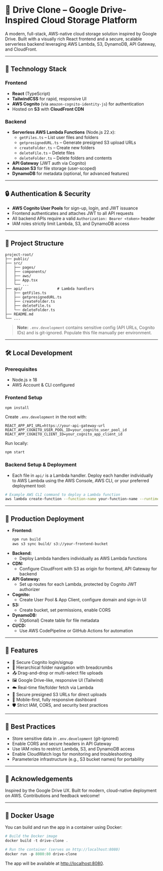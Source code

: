 # 🚀 Drive Clone – Google Drive-Inspired Cloud Storage Platform

A modern, full-stack, AWS-native cloud storage solution inspired by Google Drive. Built with a visually rich React frontend and a secure, scalable serverless backend leveraging AWS Lambda, S3, DynamoDB, API Gateway, and CloudFront.

---

## 🧰 Technology Stack

### Frontend
- **React** (TypeScript)
- **TailwindCSS** for rapid, responsive UI
- **AWS Cognito** (via `amazon-cognito-identity-js`) for authentication
- Hosted on **S3** with **CloudFront CDN**

### Backend
- **Serverless AWS Lambda Functions** (Node.js 22.x):
  - `getFiles.ts` – List user files and folders
  - `getpresignedURL.ts` – Generate presigned S3 upload URLs
  - `createFolder.ts` – Create new folders
  - `deleteFile.ts` – Delete files
  - `deleteFolder.ts` – Delete folders and contents
- **API Gateway** (JWT auth via Cognito)
- **Amazon S3** for file storage (user-scoped)
- **DynamoDB** for metadata (optional, for advanced features)

---

## 🔒 Authentication & Security
- **AWS Cognito User Pools** for sign-up, login, and JWT issuance
- Frontend authenticates and attaches JWT to all API requests
- All backend APIs require a valid `Authorization: Bearer <token>` header
- IAM roles strictly limit Lambda, S3, and DynamoDB access

---

## 📁 Project Structure

```
project-root/
├── public/
├── src/
│   ├── pages/
│   ├── components/
│   ├── aws/
│   ├── App.tsx
│   └── ...
├── api/                # Lambda handlers
│   ├── getFiles.ts
│   ├── getpresignedURL.ts
│   ├── createFolder.ts
│   ├── deleteFile.ts
│   └── deleteFolder.ts
├── README.md
└── ...
```

> **Note:** `.env.development` contains sensitive config (API URLs, Cognito IDs) and is git-ignored. Populate this file manually per environment.

---

## 🛠️ Local Development

### Prerequisites
- Node.js ≥ 18
- AWS Account & CLI configured

### Frontend Setup
```bash
npm install
```
Create `.env.development` in the root with:
```env
REACT_APP_API_URL=https://your-api-gateway-url
REACT_APP_COGNITO_USER_POOL_ID=your_cognito_user_pool_id
REACT_APP_COGNITO_CLIENT_ID=your_cognito_app_client_id
```
Run locally:
```bash
npm start
```

### Backend Setup & Deployment
- Each file in `api/` is a Lambda handler. Deploy each handler individually to AWS Lambda using the AWS Console, AWS CLI, or your preferred deployment tool:

```bash
# Example AWS CLI command to deploy a Lambda function
aws lambda create-function --function-name your-function-name --runtime nodejs22.x --role your-execution-role-arn --handler handler-file-name.handler --zip-file fileb://path-to-your-zip-file
```

---

## 🚀 Production Deployment

- **Frontend:**
  ```bash
  npm run build
  aws s3 sync build/ s3://your-frontend-bucket
  ```
- **Backend:**
  - Deploy Lambda handlers individually as AWS Lambda functions
- **CDN:**
  - Configure CloudFront with S3 as origin for frontend, API Gateway for backend
- **API Gateway:**
  - Set up routes for each Lambda, protected by Cognito JWT authorizer
- **Cognito:**
  - Create User Pool & App Client, configure domain and sign-in UI
- **S3:**
  - Create bucket, set permissions, enable CORS
- **DynamoDB:**
  - (Optional) Create table for file metadata
- **CI/CD:**
  - Use AWS CodePipeline or GitHub Actions for automation

---

## 🧪 Features

- 🔐 Secure Cognito login/signup
- 📁 Hierarchical folder navigation with breadcrumbs
- 📤 Drag-and-drop or multi-select file uploads
- 🖼️ Google Drive-like, responsive UI (Tailwind)
- ☁️ Real-time file/folder fetch via Lambda
- 🔗 Secure presigned S3 URLs for direct uploads
- 📱 Mobile-first, fully responsive dashboard
- 🛡️ Strict IAM, CORS, and security best practices

---

## 🧼 Best Practices

- Store sensitive data in `.env.development` (git-ignored)
- Enable CORS and secure headers in API Gateway
- Use IAM roles to restrict Lambda, S3, and DynamoDB access
- Enable CloudWatch logs for monitoring and troubleshooting
- Parameterize infrastructure (e.g., S3 bucket names) for portability

---

## 🤝 Acknowledgements

Inspired by the Google Drive UX. Built for modern, cloud-native deployment on AWS. Contributions and feedback welcome!

---

## 🐳 Docker Usage

You can build and run the app in a container using Docker:

```powershell
# Build the Docker image
docker build -t drive-clone .

# Run the container (serves on http://localhost:8080)
docker run -p 8080:80 drive-clone
```

The app will be available at [http://localhost:8080](http://localhost:8080).

